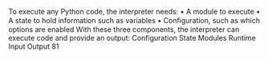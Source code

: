 To execute any Python code, the interpreter needs: • A module to execute • A state to hold information such as variables • Conﬁguration, such as which options are enabled With these three components, the interpreter can execute code and provide an output: Configuration State Modules Runtime Input Output 81